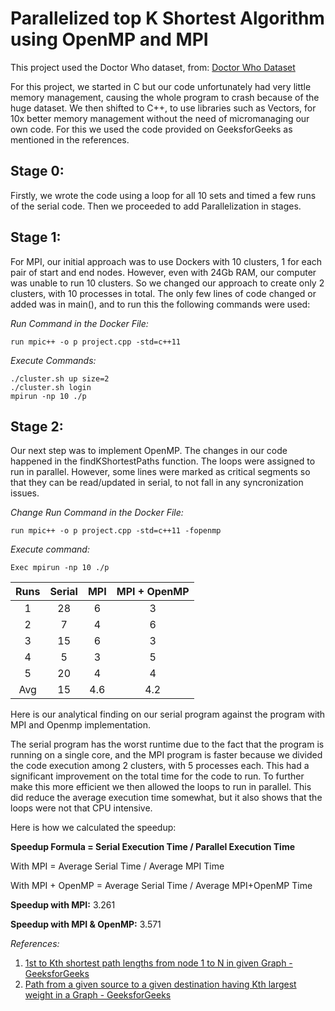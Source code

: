
# Parallelized top K Shortest Algorithm using OpenMP and MPI

This project used the Doctor Who dataset, from: [Doctor Who Dataset](https://github.com/manuel-dileo/doctor-who-dataset/tree/main) 


For this project, we started in C but our code unfortunately had very little memory management, causing the whole program to crash because of the huge dataset. We then shifted to C++, to use libraries such as Vectors, for 10x better memory management without the need of micromanaging our own code. For this we used the code provided on GeeksforGeeks as mentioned in the references.

## Stage 0:
Firstly, we wrote the code using a loop for all 10 sets and timed a few runs of the serial code. Then we proceeded to add Parallelization in stages.

## Stage 1:
For MPI, our initial approach was to use Dockers with 10 clusters, 1 for each pair of start and end nodes. However, even with 24Gb RAM, our computer was unable to run 10 clusters. So we changed our approach to create only 2 clusters, with 10 processes in total. The only few lines of code changed or added was in main(), and to run this the following commands were used:

_Run Command in the Docker File:_
```
run mpic++ -o p project.cpp -std=c++11
```
_Execute Commands:_
```
./cluster.sh up size=2
./cluster.sh login
mpirun -np 10 ./p
```

## Stage 2:
Our next step was to implement OpenMP. The changes in our code happened in the findKShortestPaths function. The loops were assigned to run in parallel. However, some lines were marked as critical segments so that they can be read/updated in serial, to not fall in any syncronization issues. 

_Change Run Command in the Docker File:_
```
run mpic++ -o p project.cpp -std=c++11 -fopenmp
```
_Execute command:_
```
Exec mpirun -np 10 ./p
```

| Runs | Serial | MPI | MPI + OpenMP |
| :-----: | :---: | :---: | :---: |
| 1 | 28 | 6 | 3 |
| 2 | 7 | 4 | 6 |
| 3 | 15 | 6 | 3 |
| 4 | 5 | 3 | 5 |
| 5 | 20 | 4 | 4 |
| Avg | 15 | 4.6 | 4.2 |

Here is our analytical finding on our serial program against the program with MPI and Openmp implementation.

The serial program has the worst runtime due to the fact that the program is running on a single core, and the MPI program is faster because we divided the code execution among 2 clusters, with 5 processes each. This had a significant improvement on the total time for the code to run. To further make this more efficient we then allowed the loops to run in parallel. This did reduce the average execution time somewhat, but it  also shows that the loops were not that CPU intensive.


Here is how we calculated the speedup:

**Speedup Formula = Serial Execution Time / Parallel Execution Time**

With MPI = Average Serial Time / Average MPI Time

With MPI + OpenMP = Average Serial Time / Average MPI+OpenMP Time

**Speedup with MPI:** 3.261

**Speedup with MPI & OpenMP:** 3.571


_References:_
1. [1st to Kth shortest path lengths from node 1 to N in given Graph - GeeksforGeeks](https://www.geeksforgeeks.org/1st-to-kth-shortest-path-lengths-from-node-1-to-n-in-given-graph/)
2. [Path from a given source to a given destination having Kth largest weight in a Graph - GeeksforGeeks](https://www.geeksforgeeks.org/path-from-a-given-source-to-a-given-destination-having-kth-largest-weight-in-a-graph/)
